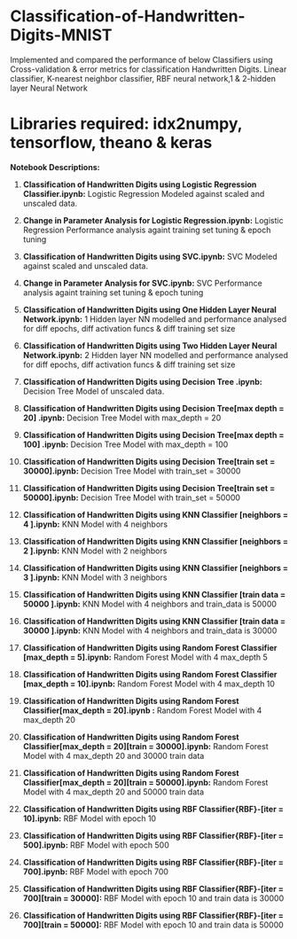 # Classification-of-Handwritten-Digits-MNIST
Implemented and compared the performance of below Classifiers using Cross-validation & error metrics for classification Handwritten Digits.
Linear classifier, K-nearest neighbor classifier, RBF neural network,1 & 2-hidden layer Neural Network
# Libraries required: idx2numpy, tensorflow, theano & keras 

**Notebook Descriptions:** 
1. **Classification of Handwritten Digits using Logistic Regression Classifier.ipynb:**
   Logistic Regression Modeled against scaled and unscaled data.
2. **Change in Parameter Analysis for Logistic Regression.ipynb:**
   Logistic Regression Performance analysis againt training set tuning & epoch tuning
3. **Classification of Handwritten Digits using SVC.ipynb:**
   SVC Modeled against scaled and unscaled data.
4. **Change in Parameter Analysis for SVC.ipynb:**
   SVC Performance analysis againt training set tuning & epoch tuning 
5. **Classification of Handwritten Digits using One Hidden Layer Neural Network.ipynb:**
   1 Hidden layer NN modelled and performance analysed for diff epochs, diff activation funcs & diff training set size
6. **Classification of Handwritten Digits using Two Hidden Layer Neural Network.ipynb:**
   2 Hidden layer NN modelled and performance analysed for diff epochs, diff activation funcs & diff training set size   
7. **Classification of Handwritten Digits using Decision Tree .ipynb:**  Decision Tree Model of unscaled data.

8. **Classification of Handwritten Digits using Decision Tree[max depth = 20] .ipynb:** Decision Tree Model with max_depth = 20

9. **Classification of Handwritten Digits using Decision Tree[max depth = 100] .ipynb:**
Decision Tree Model with max_depth = 100

10. **Classification of Handwritten Digits using Decision Tree[train set = 30000].ipynb:**
Decision Tree Model with train_set = 30000
11. **Classification of Handwritten Digits using Decision Tree[train set = 50000].ipynb:**
Decision Tree Model with train_set = 50000
12. **Classification of Handwritten Digits using KNN Classifier [neighbors = 4 ].ipynb:**
KNN Model with 4 neighbors  
13. **Classification of Handwritten Digits using KNN Classifier [neighbors = 2 ].ipynb:**
KNN Model with 2 neighbors
14. **Classification of Handwritten Digits using KNN Classifier [neighbors = 3 ].ipynb:**
KNN Model with 3 neighbors
15. **Classification of Handwritten Digits using KNN Classifier [train data = 50000 ].ipynb:**
KNN Model with 4 neighbors and train_data is 50000
16. **Classification of Handwritten Digits using KNN Classifier [train data = 30000 ].ipynb:**
KNN Model with 4 neighbors and train_data is 30000
17. **Classification of Handwritten Digits using Random Forest Classifier [max_depth = 5].ipynb:** Random Forest Model with 4 max_depth 5
18. **Classification of Handwritten Digits using Random Forest Classifier [max_depth = 10].ipynb:** Random Forest Model with 4 max_depth 10
19. **Classification of Handwritten Digits using Random Forest Classifier[max_depth = 20].ipynb :** Random Forest Model with 4 max_depth 20
20. **Classification of Handwritten Digits using Random Forest Classifier[max_depth = 20][train = 30000].ipynb:** Random Forest Model with 4 max_depth 20 and 30000 train data


21. **Classification of Handwritten Digits using Random Forest Classifier[max_depth = 20][train = 50000].ipynb:** Random Forest Model with 4 max_depth 20 and 50000 train data

22. **Classification of Handwritten Digits using RBF Classifier{RBF}-[iter = 10].ipynb:** RBF Model with epoch 10

23. **Classification of Handwritten Digits using RBF Classifier{RBF}-[iter = 500].ipynb:** RBF Model with epoch 500

24. **Classification of Handwritten Digits using RBF Classifier{RBF}-[iter = 700].ipynb:** RBF Model with epoch 700

25. **Classification of Handwritten Digits using RBF Classifier{RBF}-[iter = 700][train = 30000]:** RBF Model with epoch 10 and train data is 30000

26. **Classification of Handwritten Digits using RBF Classifier{RBF}-[iter = 700][train = 50000]:** RBF Model with epoch 10 and train data is 50000

